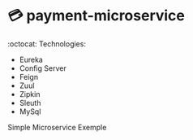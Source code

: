 # :credit_card: payment-microservice

:octocat: Technologies:
- Eureka
- Config Server
- Feign
- Zuul
- Zipkin
- Sleuth
- MySql

Simple Microservice Exemple
